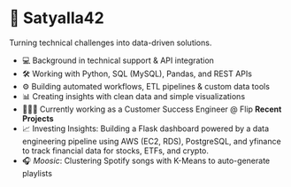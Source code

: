# 👋 Satyalla42

Turning technical challenges into data-driven solutions.

- 💻 Background in technical support & API integration  
- 🛠️ Working with Python, SQL (MySQL), Pandas, and REST APIs  
- ⚙️ Building automated workflows, ETL pipelines & custom data tools  
- 📊 Creating insights with clean data and simple visualizations  
- 👩🏽‍💻  Currently working as a Customer Success Engineer @ Flip
**Recent Projects**
-  📈 Investing Insights: Building a Flask dashboard powered by a data engineering pipeline using AWS (EC2, RDS), PostgreSQL, and yfinance to track financial data for stocks, ETFs,    and crypto.
- 🎧 *Moosic*: Clustering Spotify songs with K-Means to auto-generate playlists  
